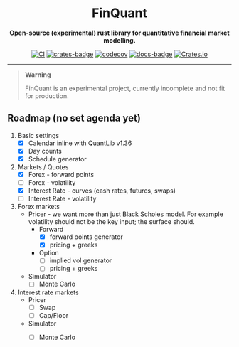<div align="center">

# FinQuant

**Open-source (experimental) rust library for quantitative financial market modelling.**

[![CI](https://github.com/quantransform/finquant/actions/workflows/rust.yml/badge.svg)](https://github.com/quantransform/finquant/actions/workflows/rust.yml)
[![crates-badge]](https://crates.io/crates/finquant)
[![codecov](https://codecov.io/gh/quantransform/finquant/graph/badge.svg?token=OPV4906JPO)](https://codecov.io/gh/quantransform/finquant)
[![docs-badge]](https://docs.rs/finquant)
[![Crates.io](https://img.shields.io/crates/l/finquant)](LICENSE)

</div>

---

> **Warning**
>
> FinQuant is an experimental project, currently incomplete and not fit for production.

## Roadmap (no set agenda yet)

1. Basic settings 
   - [x] Calendar inline with QuantLib v1.36
   - [x] Day counts 
   - [x] Schedule generator
2. Markets / Quotes
   - [x] Forex - forward points
   - [ ] Forex - volatility 
   - [x] Interest Rate - curves (cash rates, futures, swaps)
   - [ ] Interest Rate - volatility 
3. Forex markets
   - Pricer - we want more than just Black Scholes model. For example volatility should not be the key input; the surface should.
     - Forward
       - [x] forward points generator
       - [x] pricing + greeks 
     - Option
       - [ ] implied vol generator
       - [ ] pricing + greeks
   - Simulator
     - [ ] Monte Carlo
4. Interest rate markets
   - Pricer
     - [ ] Swap
     - [ ] Cap/Floor
   - Simulator
     - [ ] Monte Carlo


[crates-badge]: https://img.shields.io/crates/v/finquant.svg
[docs-badge]: https://docs.rs/finquant/badge.svg